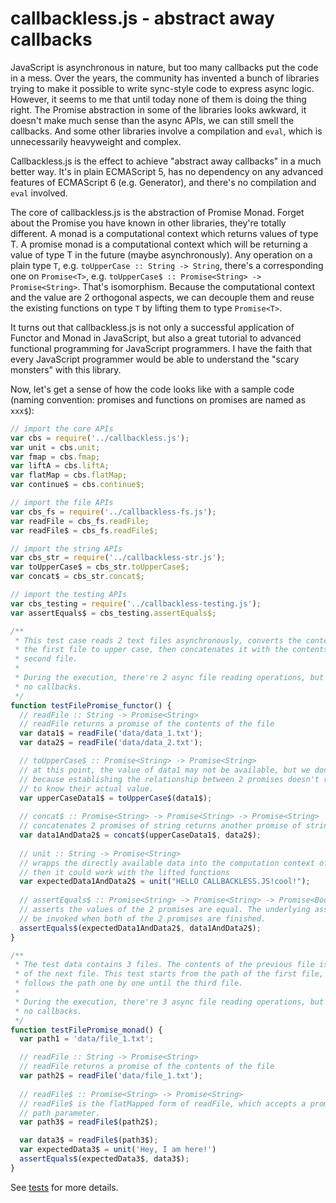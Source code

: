 callbackless.js - abstract away callbacks
=======

JavaScript is asynchronous in nature, but too many callbacks put the code in a mess. Over the years, the community has invented a bunch of libraries trying to make it possible to write sync-style code to express async logic. However, it seems to me that until today none of them is doing the thing right. The Promise abstraction in some of the libraries looks awkward, it doesn't make much sense than the async APIs, we can still smell the callbacks. And some other libraries involve a compilation and ``eval``, which is unnecessarily heavyweight and complex.

Callbackless.js is the effect to achieve "abstract away callbacks" in a much better way. It's in plain ECMAScript 5, has no dependency on any advanced features of ECMAScript 6 (e.g. Generator), and there's no compilation and ``eval`` involved.

The core of callbackless.js is the abstraction of Promise Monad. Forget about the Promise you have known in other libraries, they're totally different. A monad is a computational context which returns values of type T. A promise monad is a computational context which will be returning a value of type T in the future (maybe asynchronously). Any operation on a plain type ``T``, e.g. ``toUpperCase :: String -> String``, there's a corresponding one on ``Promise<T>``, e.g. ``toUpperCase$ :: Promise<String> -> Promise<String>``. That's isomorphism. Because the computational context and the value are 2 orthogonal aspects, we can decouple them and reuse the existing functions on type ``T`` by lifting them to type ``Promise<T>``.

It turns out that callbackless.js is not only a successful application of Functor and Monad in JavaScript, but also a great tutorial to advanced functional programming for JavaScript programmers. I have the faith that every JavaScript programmer would be able to understand the "scary monsters" with this library.

Now, let's get a sense of how the code looks like with a sample code (naming convention: promises and functions on promises are named as ``xxx$``):

```javascript
// import the core APIs
var cbs = require('../callbackless.js');
var unit = cbs.unit;
var fmap = cbs.fmap;
var liftA = cbs.liftA;
var flatMap = cbs.flatMap;
var continue$ = cbs.continue$;

// import the file APIs
var cbs_fs = require('../callbackless-fs.js');
var readFile = cbs_fs.readFile;
var readFile$ = cbs_fs.readFile$;

// import the string APIs
var cbs_str = require('../callbackless-str.js');
var toUpperCase$ = cbs_str.toUpperCase$;
var concat$ = cbs_str.concat$;

// import the testing APIs
var cbs_testing = require('../callbackless-testing.js');
var assertEquals$ = cbs_testing.assertEquals$;

/**
 * This test case reads 2 text files asynchronously, converts the contents of
 * the first file to upper case, then concatenates it with the contents of the
 * second file.
 *
 * During the execution, there're 2 async file reading operations, but you see
 * no callbacks.
 */
function testFilePromise_functor() {
  // readFile :: String -> Promise<String>
  // readFile returns a promise of the contents of the file
  var data1$ = readFile('data/data_1.txt');
  var data2$ = readFile('data/data_2.txt');

  // toUpperCase$ :: Promise<String> -> Promise<String>
  // at this point, the value of data1 may not be available, but we don't care,
  // because establishing the relationship between 2 promises doesn't require
  // to know their actual value.
  var upperCaseData1$ = toUpperCase$(data1$);
  
  // concat$ :: Promise<String> -> Promise<String> -> Promise<String>
  // concatenates 2 promises of string returns another promise of string
  var data1AndData2$ = concat$(upperCaseData1$, data2$); 
  
  // unit :: String -> Promise<String>
  // wrapps the directly available data into the computation context of promise
  // then it could work with the lifted functions
  var expectedData1AndData2$ = unit("HELLO CALLBACKLESS.JS!cool!");
  
  // assertEquals$ :: Promise<String> -> Promise<String> -> Promise<Boolean>
  // asserts the values of the 2 promises are equal. The underlying assert will
  // be invoked when both of the 2 promises are finished.
  assertEquals$(expectedData1AndData2$, data1AndData2$);
}

/**
 * The test data contains 3 files. The contents of the previous file is the path
 * of the next file. This test starts from the path of the first file, then
 * follows the path one by one until the third file.
 *
 * During the execution, there're 3 async file reading operations, but you see
 * no callbacks.
 */
function testFilePromise_monad() {
  var path1 = 'data/file_1.txt';

  // readFile :: String -> Promise<String>
  // readFile returns a promise of the contents of the file
  var path2$ = readFile('data/file_1.txt');
  
  // readFile$ :: Promise<String> -> Promise<String>
  // readFile$ is the flatMapped form of readFile, which accepts a promise type
  // path parameter.
  var path3$ = readFile$(path2$);

  var data3$ = readFile$(path3$);
  var expectedData3$ = unit('Hey, I am here!')
  assertEquals$(expectedData3$, data3$);
}
```

See [tests](https://github.com/weidagang/callbackless-js/blob/master/tests/test-callbackless-fs.js) for more details.
